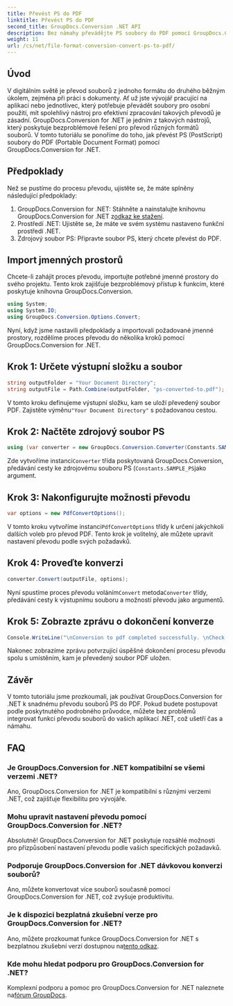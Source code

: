 ```yaml
---
title: Převést PS do PDF
linktitle: Převést PS do PDF
second_title: GroupDocs.Conversion .NET API
description: Bez námahy převádějte PS soubory do PDF pomocí GroupDocs.Conversion for .NET. Bezproblémově integrujte funkci převodu souborů do svých aplikací .NET.
weight: 11
url: /cs/net/file-format-conversion-convert-ps-to-pdf/
---
```

## Úvod
V digitálním světě je převod souborů z jednoho formátu do druhého běžným úkolem, zejména při práci s dokumenty. Ať už jste vývojář pracující na aplikaci nebo jednotlivec, který potřebuje převádět soubory pro osobní použití, mít spolehlivý nástroj pro efektivní zpracování takových převodů je zásadní. GroupDocs.Conversion for .NET je jedním z takových nástrojů, který poskytuje bezproblémové řešení pro převod různých formátů souborů. V tomto tutoriálu se ponoříme do toho, jak převést PS (PostScript) soubory do PDF (Portable Document Format) pomocí GroupDocs.Conversion for .NET.
## Předpoklady
Než se pustíme do procesu převodu, ujistěte se, že máte splněny následující předpoklady:
1. GroupDocs.Conversion for .NET: Stáhněte a nainstalujte knihovnu GroupDocs.Conversion for .NET z[odkaz ke stažení](https://releases.groupdocs.com/conversion/net/).
2. Prostředí .NET: Ujistěte se, že máte ve svém systému nastaveno funkční prostředí .NET.
3. Zdrojový soubor PS: Připravte soubor PS, který chcete převést do PDF.

## Import jmenných prostorů
Chcete-li zahájit proces převodu, importujte potřebné jmenné prostory do svého projektu. Tento krok zajišťuje bezproblémový přístup k funkcím, které poskytuje knihovna GroupDocs.Conversion.

```csharp
using System;
using System.IO;
using GroupDocs.Conversion.Options.Convert;
```

Nyní, když jsme nastavili předpoklady a importovali požadované jmenné prostory, rozdělíme proces převodu do několika kroků pomocí GroupDocs.Conversion for .NET.
## Krok 1: Určete výstupní složku a soubor
```csharp
string outputFolder = "Your Document Directory";
string outputFile = Path.Combine(outputFolder, "ps-converted-to.pdf");
```
 V tomto kroku definujeme výstupní složku, kam se uloží převedený soubor PDF. Zajistěte výměnu`"Your Document Directory"` s požadovanou cestou.
## Krok 2: Načtěte zdrojový soubor PS
```csharp
using (var converter = new GroupDocs.Conversion.Converter(Constants.SAMPLE_PS))
```
 Zde vytvoříme instanci`Converter` třída poskytovaná GroupDocs.Conversion, předávání cesty ke zdrojovému souboru PS (`Constants.SAMPLE_PS`jako argument.
## Krok 3: Nakonfigurujte možnosti převodu
```csharp
var options = new PdfConvertOptions();
```
 V tomto kroku vytvoříme instanci`PdfConvertOptions` třídy k určení jakýchkoli dalších voleb pro převod PDF. Tento krok je volitelný, ale můžete upravit nastavení převodu podle svých požadavků.
## Krok 4: Proveďte konverzi
```csharp
converter.Convert(outputFile, options);
```
 Nyní spustíme proces převodu voláním`Convert` metoda`Converter` třídy, předávání cesty k výstupnímu souboru a možností převodu jako argumentů.
## Krok 5: Zobrazte zprávu o dokončení konverze
```csharp
Console.WriteLine("\nConversion to pdf completed successfully. \nCheck output in {0}", outputFolder);
```
Nakonec zobrazíme zprávu potvrzující úspěšné dokončení procesu převodu spolu s umístěním, kam je převedený soubor PDF uložen.

## Závěr
V tomto tutoriálu jsme prozkoumali, jak používat GroupDocs.Conversion for .NET k snadnému převodu souborů PS do PDF. Pokud budete postupovat podle poskytnutého podrobného průvodce, můžete bez problémů integrovat funkci převodu souborů do vašich aplikací .NET, což ušetří čas a námahu.
## FAQ
### Je GroupDocs.Conversion for .NET kompatibilní se všemi verzemi .NET?
Ano, GroupDocs.Conversion for .NET je kompatibilní s různými verzemi .NET, což zajišťuje flexibilitu pro vývojáře.
### Mohu upravit nastavení převodu pomocí GroupDocs.Conversion for .NET?
Absolutně! GroupDocs.Conversion for .NET poskytuje rozsáhlé možnosti pro přizpůsobení nastavení převodu podle vašich specifických požadavků.
### Podporuje GroupDocs.Conversion for .NET dávkovou konverzi souborů?
Ano, můžete konvertovat více souborů současně pomocí GroupDocs.Conversion for .NET, což zvyšuje produktivitu.
### Je k dispozici bezplatná zkušební verze pro GroupDocs.Conversion for .NET?
 Ano, můžete prozkoumat funkce GroupDocs.Conversion for .NET s bezplatnou zkušební verzí dostupnou na[tento odkaz](https://releases.groupdocs.com/).
### Kde mohu hledat podporu pro GroupDocs.Conversion for .NET?
 Komplexní podporu a pomoc pro GroupDocs.Conversion for .NET naleznete na[fórum GroupDocs](https://forum.groupdocs.com/c/conversion/11).